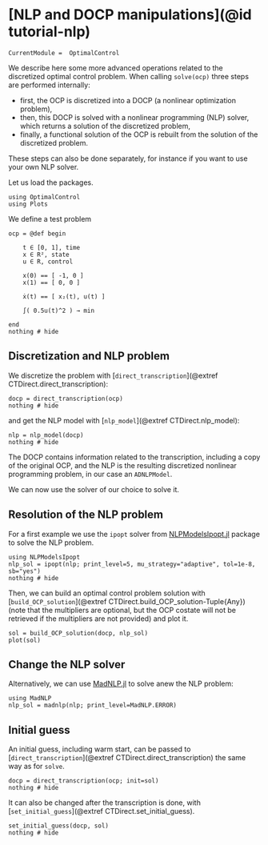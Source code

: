 # [NLP and DOCP manipulations](@id tutorial-nlp)

```@meta
CurrentModule =  OptimalControl
```

We describe here some more advanced operations related to the discretized optimal control problem.
When calling `solve(ocp)` three steps are performed internally:

- first, the OCP is discretized into a DOCP (a nonlinear optimization problem),
- then, this DOCP is solved with a nonlinear programming (NLP) solver, which returns a solution of the discretized problem,
- finally, a functional solution of the OCP is rebuilt from the solution of the discretized problem.

These steps can also be done separately, for instance if you want to use your own NLP solver. 

Let us load the packages.

```@example main-nlp
using OptimalControl
using Plots
```

We define a test problem

```@example main-nlp
ocp = @def begin

    t ∈ [0, 1], time
    x ∈ R², state
    u ∈ R, control

    x(0) == [ -1, 0 ]
    x(1) == [ 0, 0 ]

    ẋ(t) == [ x₂(t), u(t) ]

    ∫( 0.5u(t)^2 ) → min

end
nothing # hide
```

## Discretization and NLP problem

We discretize the problem with [`direct_transcription`](@extref CTDirect.direct_transcription):

```@example main-nlp
docp = direct_transcription(ocp)
nothing # hide
```

and get the NLP model with [`nlp_model`](@extref CTDirect.nlp_model):

```@example main-nlp
nlp = nlp_model(docp)
nothing # hide
```

The DOCP contains information related to the transcription, including a copy of the original OCP, and the NLP is the resulting discretized nonlinear programming problem, in our case an `ADNLPModel`.

We can now use the solver of our choice to solve it.

## Resolution of the NLP problem

For a first example we use the `ipopt` solver from [NLPModelsIpopt.jl](https://jso.dev/NLPModelsIpopt.jl) package to solve the NLP problem.

```@example main-nlp
using NLPModelsIpopt
nlp_sol = ipopt(nlp; print_level=5, mu_strategy="adaptive", tol=1e-8, sb="yes")
nothing # hide
```

Then, we can build an optimal control problem solution with [`build_OCP_solution`](@extref CTDirect.build_OCP_solution-Tuple{Any}) (note that the multipliers are optional, but the OCP costate will not be retrieved if the multipliers are not provided) and plot it.

```@example main-nlp
sol = build_OCP_solution(docp, nlp_sol)
plot(sol)
```

## Change the NLP solver

Alternatively, we can use [MadNLP.jl](https://madnlp.github.io/MadNLP.jl) to solve anew the NLP problem:

```@example main-nlp
using MadNLP
nlp_sol = madnlp(nlp; print_level=MadNLP.ERROR)
```

## Initial guess

An initial guess, including warm start, can be passed to [`direct_transcription`](@extref CTDirect.direct_transcription) the same way as for `solve`.

```@example main-nlp
docp = direct_transcription(ocp; init=sol)
nothing # hide
```

It can also be changed after the transcription is done, with  [`set_initial_guess`](@extref CTDirect.set_initial_guess).

```@example main-nlp
set_initial_guess(docp, sol)
nothing # hide
```
